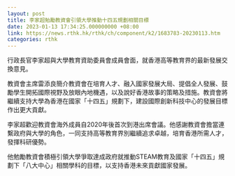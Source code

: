 ```yaml
---
layout: post
title: 李家超勉勵教資會引領大學推動十四五規劃相關目標
date: 2023-01-13 17:34:25.000000000 +08:00
link: https://news.rthk.hk/rthk/ch/component/k2/1683783-20230113.htm
categories: rthk
---
```


行政長官李家超與大學教育資助委員會成員會面，就香港高等教育界的最新發展交換意見。

教資會主席雷添良簡介教資會在培育人才、融入國家發展大局、提倡全人發展、鼓勵學生開拓國際視野及放眼內地機遇，以及說好香港故事的策略及措施。教資會將繼續支持大學為香港在國家「十四五」規劃下，建設國際創新科技中心的發展目標作出更大貢獻。

李家超歡迎教資會海外成員自2020年後首次到港出席會議。他感謝教資會擔當連繫政府與大學的角色，一同支持高等教育界別繼續追求卓越，培育香港所需人才，發揮科研優勢。

他勉勵教資會積極引領大學爭取達成政府就推動STEAM教育及國家「十四五」規劃下「八大中心」相關學科的目標，以支持香港未來貢獻國家發展。

